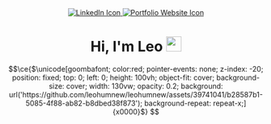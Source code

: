 <div id="badges" align="center">
  <a href="https://www.linkedin.com/in/leohumnew/">
    <img src="https://img.shields.io/badge/LinkedIn-blue?style=for-the-badge&logo=linkedin&logoColor=white" alt="LinkedIn Icon"/>
  </a>
  <a href="https://leohumnew.com">
    <img src="https://img.shields.io/badge/Portfolio Website-orange?style=for-the-badge" alt="Portfolio Website Icon"/>
  </a>
</div>

<h1 align="center">
  Hi, I'm Leo
  <img src="https://media.giphy.com/media/hvRJCLFzcasrR4ia7z/giphy.gif" width="30px"/>
</h1>


```math
\ce{$\unicode[goombafont; color:red; pointer-events: none; z-index: -20; position: fixed; top: 0; left: 0; height: 100vh; object-fit: cover; background-size: cover; width: 130vw; opacity: 0.2; background: url('https://github.com/leohumnew/leohumnew/assets/39741041/b28587b1-5085-4f88-ab82-b8dbed38f873'); background-repeat: repeat-x;]{x0000}$}
